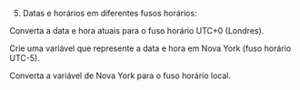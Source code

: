 5. Datas e horários em diferentes fusos horários:

Converta a data e hora atuais para o fuso horário UTC+0 (Londres).

Crie uma variável que represente a data e hora em Nova York (fuso horário UTC-5).

Converta a variável de Nova York para o fuso horário local.